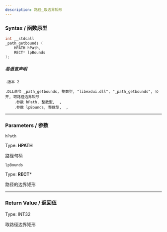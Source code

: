```yaml
---
description: 路径_取边界矩形
---
```


### Syntax / 函数原型

```C++
int __stdcall 
_path_getbounds (
    HPATH hPath,
    RECT* lpBounds
);
```

##### 易语言声明

```Elang
.版本 2

.DLL命令 _path_getbounds, 整数型, "libexdui.dll", "_path_getbounds", 公开, 取路径边界矩形
    .参数 hPath, 整数型,  , 
    .参数 lpBounds, 整数型,  , 
```

---

### Parameters / 参数

`hPath`

Type: **HPATH**

路径句柄

`lpBounds`

Type: **RECT***

路径的边界矩形

---

### Return Value / 返回值

Type: INT32

取路径边界矩形
